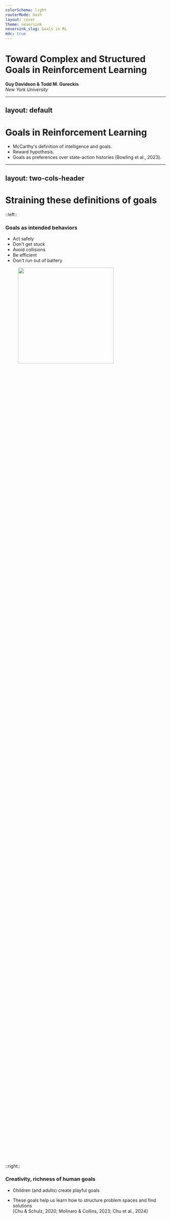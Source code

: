 ```yaml
---
colorSchema: light
routerMode: hash
layout: cover
theme: neversink
neversink_slug: Goals in RL
mdc: true
---
```


# Toward Complex and Structured Goals in Reinforcement Learning

**Guy Davidson & Todd M. Gureckis**  
_New York University_
<Email v="guy.davidson@nyu.edu" />

---
layout: default
---
# Goals in Reinforcement Learning

- McCarthy's definition of intelligence and goals.
- Reward hypothesis.
- Goals as preferences over state-action histories [Bowling et al., 2023].

---
layout: two-cols-header
---
# Straining these definitions of goals

::left::

<div class="flex flex-col justify-between" style="height: 75%;">
<div>
<div><v-click at="+1"><h3>Goals as intended behaviors</h3></v-click></div>
<div class="ns-c-tight"><v-clicks at="+2">

- Act safely
- Don't get stuck
- Avoid collisions
- Be efficient
- Don't run out of battery

</v-clicks></div> 
</div>     

<div>
    <div class="flex flex-row justify-center">
        <figure class="image is-square is-inline-block" v-click="+2">
            <img src="/images/roomba.webp" width="300">
        </figure>
    </div>
</div>

</div>



<!-- <div class="ns-c-tight">
    <v-clicks at="+2">

    - Act safely
    - Don't get stuck
    - Avoid collisions
    - Be efficient
    - Don't run out of battery

    </v-clicks>
</div> -->

<!-- <div class="has-text-centered"> -->
<!-- <div>
        <div class="is-flex is-justify-content-center">
        <figure class="image is-square is-inline-block" v-click="+2">
            <img src="/images/roomba.webp" width="300">
        </figure>
    </div> -->

::right::

<div class="flex flex-col justify-between" style="height: 75%;">
<div>
<div><v-click at="+1"><h3>Creativity, richness of human goals</h3></v-click></div>
<div class="ns-c-tight">
<ul>
<v-click at="+1"><li>Children (and adults) create playful goals</li></v-click>

<v-click at="12"><li>These goals help us learn how to structure problem spaces and find solutions
<span class="text-xs"><br>[Chu & Schulz, 2020; Molinaro & Collins, 2023; Chu et al., 2024]</span></li></v-click>
</ul>
</div> 
</div>     

<div>
    <div class="flex flex-row justify-center">
        <figure class="image is-square is-inline-block">
            <v-switch>
                <template #1><img src="/images/logan_truck.jpg" width="240"></template>
                <template #2><SlidevVideo width="320" controls>
                    <source src="/videos/jordan_bird_trimmed.mp4" type="video/mp4">
                </SlidevVideo></template>
            </v-switch>
        </figure>
    </div>
</div>

</div>
 

---
layout: fact
---

## Core idea:
<br>
If we want to develop agents that accomplish diverse tasks across different environments, 

we need agents that can propose and pursue rich, complex, and creative goals.
<br>
<br>
<br>
<span class="text-xs">\[Ouedeyer et al., 2007; Colas et al., 2023]</span>

---

# Desiderata for Goal Representations
- Abstraction (abstract goals, abstracting goal components)
- Temporal extension
- Compositionality
- Grounding
<br><br><br>
- These properties likely neither necessary nor sufficient

---

# Surveyed Goal Representation Approaches
<v-clicks depth="2">

- Implicit (directly encoded as reward functions)
- Goal states (e.g. target manipulator positions)
- Image-based observations 
- Natural language:
    - Environment-provided
    - Procedurally generated from minimal grammars
    - Language-based exploration
    - Multimodal models
- Represented as programs? 

</v-clicks>

<!-- <div class="text-xl absolute top-1/2 bg-slate-200 border-2 border-black py-6" v-click>
Prevalent non-language approaches facilitate grounding at the expense of other desiderata
<br><br>
Language (and programs) offer benefits at the cost of grounding complexity
</div> -->
    

---
layout: fact
---

## Key takeaway:
<br>
Prevalent non-language approaches facilitate grounding at the expense of other desiderata
<br><br>
Language (and programs) offer benefits at the cost of grounding complexity

---

# Example argument: compositionality
- **Reward functions:** Compose mathematically, not semantically
- **Observations:** Composing images to represent general properties is hard
- **Language:** Inherently compositional, but grounding is hard 
    - SuccessVQA near chance on held-out goals \[Du et al., 2023a]
    - Hill et al. \[2019] generalize to held-out objects, but not negations
- **Programs:** Compose by default, as defined by their grammar
    - The structured LTL-based approach of Leon et al. \[2022] composes negation succesfully 


---
# Takeaways
<v-clicks depth="2">

- **Takeaway 1:** We need agents that can propose and pursue rich, complex, and creative goals.
- **Takeaway 2:** This requires richer goal representations and developing methods to ground them.
<br><br>

## Questions

- Where do goals (and their representations) fall on the agent-environment boundary?
- What important desiderata are we missing?
- How do temporally extended goals play with the Markov assumption?
- Can program-based goals scale to diverse environments?
- What can building agents that propose and pursue rich goals teach us about human goal-setting?


</v-clicks>